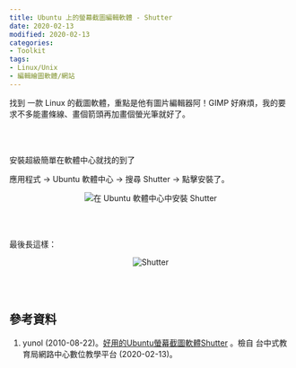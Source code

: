 ```yaml
---
title: Ubuntu 上的螢幕截圖編輯軟體 - Shutter
date: 2020-02-13
modified: 2020-02-13
categories:
- Toolkit
tags:
- Linux/Unix
- 編輯繪圖軟體/網站
--- 
```


找到 一款 Linux 的截圖軟體，重點是他有圖片編輯器阿！GIMP 好麻煩，我的要求不多能畫條線、畫個箭頭再加畫個螢光筆就好了。

<!--more-->
<br><br> 

安裝超級簡單在軟體中心就找的到了

應用程式 → Ubuntu 軟體中心 → 搜尋 Shutter → 點擊安裝了。
<center> <img src="https://i.imgur.com/vHvLaNL.jpg" alt="在 Ubuntu 軟體中心中安裝 Shutter"></center>

<br><br>

最後長這樣：
<center> <img src="https://i.imgur.com/GW0aBea.png" alt="Shutter"></center>


<br><br> 

## 參考資料 
1. yunol (2010-08-22)。[好用的Ubuntu螢幕截圖軟體Shutter](http://elesson.tc.edu.tw/~yunol/shutter/) 。檢自 台中式教育局網路中心數位教學平台 (2020-02-13)。